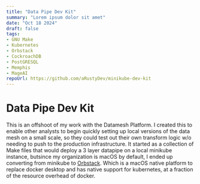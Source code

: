 ```yaml
---
title: "Data Pipe Dev Kit"
summary: "Lorem ipsum dolor sit amet"
date: "Oct 18 2024"
draft: false
tags:
- GNU Make
- Kubernetes
- Orbstack
- CockroachDB
- PostGRESQL
- Memphis
- MageAI
repoUrl: https://github.com/aRustyDev/minikube-dev-kit
---
```


# Data Pipe Dev Kit

This is an offshoot of my work with the Datamesh Platform. I created this to enable other analysts to begin quickly setting up local 
versions of the data mesh on a small scale, so they could test out their own transform logic w/o needing to push to the production 
infrastructure. It started as a collection of Make files that would deploy a 3 layer datapipe on a local minikube instance, butsince my 
organization is macOS by default, I ended up converting from minikube to [Orbstack](https://orbstack.dev/). Which is a macOS native 
platform to replace docker desktop and has native support for kubernetes, at a fraction of the resource overhead of docker.
